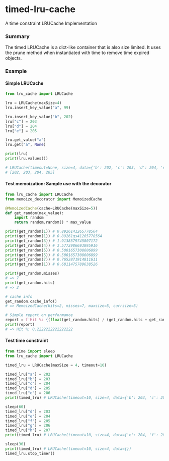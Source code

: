 # timed-lru-cache
A time constraint LRUCache Implementation

### Summary
The timed LRUCache is a dict-like container that is also size limited.
It uses the prune method when instantiated with time to remove time expired objects.


### Example

#### Simple LRUCache

```python
from lru_cache import LRUCache

lru = LRUCache(maxSize=4)
lru.insert_key_value("a", 99)

lru.insert_key_value("b", 202)
lru["c"] = 203
lru["d"] = 204
lru["e"] = 205

lru.get_value("a")
lru.get("a", None)

print(lru)
print(lru.values())

# LRUCache(timeout=None, size=4, data={'b': 202, 'c': 203, 'd': 204, 'e': 205})
# [202, 203, 204, 205]
```

#### Test memoization: Sample use with the decorator
```Python
from lru_cache import LRUCache
from memoize_decorator import MemoizedCache

@MemoizedCache(cache=LRUCache(maxSize=5))
def get_random(max_value):
    import random
    return random.random() * max_value

print(get_random(1)) # 0.8926141265778564
print(get_random(1)) # 0.89261gs41265778564
print(get_random(3)) # 1.9138579745807172
print(get_random(4)) # 3.5772986693895916
print(get_random(5)) # 0.5001657308606899
print(get_random(5)) # 0.5001657308606899
print(get_random(7)) # 0.7652871914811611
print(get_random(1)) # 0.6811475789638526

print(get_random.misses)
# => 7
print(get_random.hits)
# => 2

# cache info
get_random.cache_info()
# => MemoizedCache(hits=2, misses=7, maxsize=5, currsize=5)

# Simple report on performance
report = f'Hit %: {(float(get_random.hits) / (get_random.hits + get_random.misses))}'
print(report)
# => Hit %: 0.2222222222222222
```

#### Test time constraint
```Python
from time import sleep
from lru_cache import LRUCache

timed_lru = LRUCache(maxSize = 4, timeout=10)

timed_lru["a"] = 202
timed_lru["b"] = 203
timed_lru["c"] = 204
timed_lru["d"] = 205
timed_lru["e"] = 206
print(timed_lru) # LRUCache(timeout=10, size=4, data={'b': 203, 'c': 204, 'd': 205, 'e': 206})

sleep(60)
timed_lru["d"] = 203
timed_lru["e"] = 204
timed_lru["f"] = 205
timed_lru["g"] = 206
timed_lru["h"] = 207
print(timed_lru) # LRUCache(timeout=10, size=4, data={'e': 204, 'f': 205, 'g': 206, 'h': 207})

sleep(30)
print(timed_lru) # LRUCache(timeout=10, size=4, data={})
timed_lru.stop_timer()
```